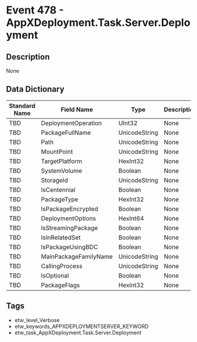 # Event 478 - AppXDeployment.Task.Server.Deployment

## Description
None

## Data Dictionary
|Standard Name|Field Name|Type|Description|Sample Value|
|---|---|---|---|---|
|TBD|DeploymentOperation|UInt32|None|`None`|
|TBD|PackageFullName|UnicodeString|None|`None`|
|TBD|Path|UnicodeString|None|`None`|
|TBD|MountPoint|UnicodeString|None|`None`|
|TBD|TargetPlatform|HexInt32|None|`None`|
|TBD|SystemVolume|Boolean|None|`None`|
|TBD|StorageId|UnicodeString|None|`None`|
|TBD|IsCentennial|Boolean|None|`None`|
|TBD|PackageType|HexInt32|None|`None`|
|TBD|IsPackageEncrypted|Boolean|None|`None`|
|TBD|DeploymentOptions|HexInt64|None|`None`|
|TBD|IsStreamingPackage|Boolean|None|`None`|
|TBD|IsInRelatedSet|Boolean|None|`None`|
|TBD|IsPackageUsingBDC|Boolean|None|`None`|
|TBD|MainPackageFamilyName|UnicodeString|None|`None`|
|TBD|CallingProcess|UnicodeString|None|`None`|
|TBD|IsOptional|Boolean|None|`None`|
|TBD|PackageFlags|HexInt32|None|`None`|

## Tags
* etw_level_Verbose
* etw_keywords_APPXDEPLOYMENTSERVER_KEYWORD
* etw_task_AppXDeployment.Task.Server.Deployment